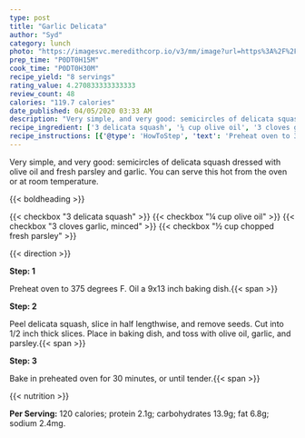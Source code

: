 ```yaml
---
type: post
title: "Garlic Delicata"
author: "Syd"
category: lunch
photo: "https://imagesvc.meredithcorp.io/v3/mm/image?url=https%3A%2F%2Fimages.media-allrecipes.com%2Fuserphotos%2F4562506.jpg"
prep_time: "P0DT0H15M"
cook_time: "P0DT0H30M"
recipe_yield: "8 servings"
rating_value: 4.270833333333333
review_count: 48
calories: "119.7 calories"
date_published: 04/05/2020 03:33 AM
description: "Very simple, and very good: semicircles of delicata squash dressed with olive oil and fresh parsley and garlic. You can serve this hot from the oven or at room temperature."
recipe_ingredient: ['3 delicata squash', '¼ cup olive oil', '3 cloves garlic, minced', '½ cup chopped fresh parsley']
recipe_instructions: [{'@type': 'HowToStep', 'text': 'Preheat oven to 375 degrees F. Oil a 9x13 inch baking dish.\n'}, {'@type': 'HowToStep', 'text': 'Peel delicata squash, slice in half lengthwise, and remove seeds. Cut into 1/2 inch thick slices. Place in baking dish, and toss with olive oil, garlic, and parsley.\n'}, {'@type': 'HowToStep', 'text': 'Bake in preheated oven for 30 minutes, or until tender.\n'}]
---
```


Very simple, and very good: semicircles of delicata squash dressed with olive oil and fresh parsley and garlic. You can serve this hot from the oven or at room temperature. 

{{< boldheading >}}

{{< checkbox "3  delicata squash" >}}
{{< checkbox "¼ cup olive oil" >}}
{{< checkbox "3 cloves garlic, minced" >}}
{{< checkbox "½ cup chopped fresh parsley" >}}


{{< direction >}}

**Step: 1**

Preheat oven to 375 degrees F. Oil a 9x13 inch baking dish.{{< span >}}

**Step: 2**

Peel delicata squash, slice in half lengthwise, and remove seeds. Cut into 1/2 inch thick slices. Place in baking dish, and toss with olive oil, garlic, and parsley.{{< span >}}

**Step: 3**

Bake in preheated oven for 30 minutes, or until tender.{{< span >}}

{{< nutrition >}}

**Per Serving:** 120 calories; protein 2.1g; carbohydrates 13.9g; fat 6.8g; sodium 2.4mg.